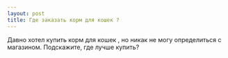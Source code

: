 ```yaml
---
layout: post 
title: Где заказать корм для кошек ? 
--- 
```

Давно хотел купить корм для кошек , но никак не могу определиться с магазином. Подскажите, где лучше купить?
